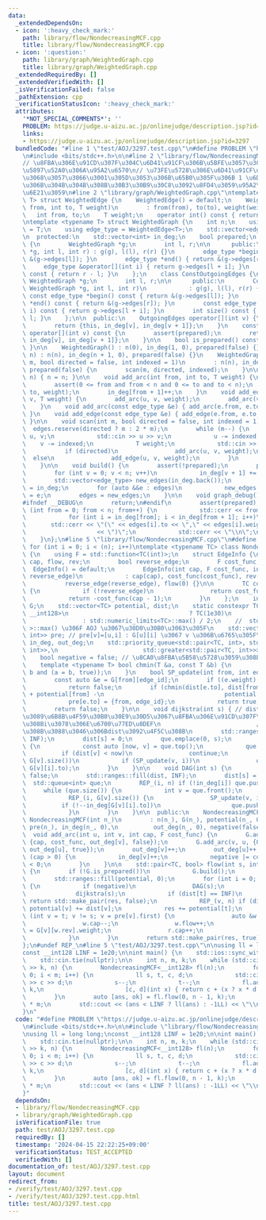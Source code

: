 ```yaml
---
data:
  _extendedDependsOn:
  - icon: ':heavy_check_mark:'
    path: library/flow/NondecreasingMCF.cpp
    title: library/flow/NondecreasingMCF.cpp
  - icon: ':question:'
    path: library/graph/WeightedGraph.cpp
    title: library/graph/WeightedGraph.cpp
  _extendedRequiredBy: []
  _extendedVerifiedWith: []
  _isVerificationFailed: false
  _pathExtension: cpp
  _verificationStatusIcon: ':heavy_check_mark:'
  attributes:
    '*NOT_SPECIAL_COMMENTS*': ''
    PROBLEM: https://judge.u-aizu.ac.jp/onlinejudge/description.jsp?id=3297
    links:
    - https://judge.u-aizu.ac.jp/onlinejudge/description.jsp?id=3297
  bundledCode: "#line 1 \"test/AOJ/3297.test.cpp\"\n#define PROBLEM \"https://judge.u-aizu.ac.jp/onlinejudge/description.jsp?id=3297\"\
    \n#include <bits/stdc++.h>\n\n#line 2 \"library/flow/NondecreasingMCF.cpp\"\n\
    // \u8FBA\u306E\u91CD\u307F\u304C\u6D41\u91CF\u306B\u5BFE\u3057\u3066\u5358\u8ABF\
    \u5897\u52A0\u306A\u95A2\u6570\n// \u73FE\u5728\u306E\u6D41\u91CF\u3092\u5F15\u6570\
    \u3068\u3057\u3066\u3001\u305D\u3053\u306B\u65B0\u305F\u306B 1 \u6D41\u3059\u6642\
    \u306B\u304B\u304B\u308B\u30B3\u30B9\u30C8\u3092\u8FD4\u3059\u95A2\u6570\u3092\
    \u6E21\u3059\n#line 2 \"library/graph/WeightedGraph.cpp\"\ntemplate <typename\
    \ T> struct WeightedEdge {\n    WeightedEdge() = default;\n    WeightedEdge(int\
    \ from, int to, T weight)\n        : from(from), to(to), weight(weight) {}\n \
    \   int from, to;\n    T weight;\n    operator int() const { return to; }\n};\n\
    \ntemplate <typename T> struct WeightedGraph {\n    int n;\n    using weight_type\
    \ = T;\n    using edge_type = WeightedEdge<T>;\n    std::vector<edge_type> edges;\n\
    \n  protected:\n    std::vector<int> in_deg;\n    bool prepared;\n    class OutgoingEdges\
    \ {\n        WeightedGraph *g;\n        int l, r;\n\n      public:\n        OutgoingEdges(WeightedGraph\
    \ *g, int l, int r) : g(g), l(l), r(r) {}\n        edge_type *begin() { return\
    \ &(g->edges[l]); }\n        edge_type *end() { return &(g->edges[r]); }\n   \
    \     edge_type &operator[](int i) { return g->edges[l + i]; }\n        int size()\
    \ const { return r - l; }\n    };\n    class ConstOutgoingEdges {\n        const\
    \ WeightedGraph *g;\n        int l, r;\n\n      public:\n        ConstOutgoingEdges(const\
    \ WeightedGraph *g, int l, int r)\n            : g(g), l(l), r(r) {}\n       \
    \ const edge_type *begin() const { return &(g->edges[l]); }\n        const edge_type\
    \ *end() const { return &(g->edges[r]); }\n        const edge_type &operator[](int\
    \ i) const { return g->edges[l + i]; }\n        int size() const { return r -\
    \ l; }\n    };\n\n  public:\n    OutgoingEdges operator[](int v) {\n        assert(prepared);\n\
    \        return {this, in_deg[v], in_deg[v + 1]};\n    }\n    const ConstOutgoingEdges\
    \ operator[](int v) const {\n        assert(prepared);\n        return {this,\
    \ in_deg[v], in_deg[v + 1]};\n    }\n\n    bool is_prepared() const { return prepared;\
    \ }\n\n    WeightedGraph() : n(0), in_deg(1, 0), prepared(false) {}\n    WeightedGraph(int\
    \ n) : n(n), in_deg(n + 1, 0), prepared(false) {}\n    WeightedGraph(int n, int\
    \ m, bool directed = false, int indexed = 1)\n        : n(n), in_deg(n + 1, 0),\
    \ prepared(false) {\n        scan(m, directed, indexed);\n    }\n\n    void resize(int\
    \ n) { n = n; }\n\n    void add_arc(int from, int to, T weight) {\n        assert(!prepared);\n\
    \        assert(0 <= from and from < n and 0 <= to and to < n);\n        edges.emplace_back(from,\
    \ to, weight);\n        in_deg[from + 1]++;\n    }\n    void add_edge(int u, int\
    \ v, T weight) {\n        add_arc(u, v, weight);\n        add_arc(v, u, weight);\n\
    \    }\n    void add_arc(const edge_type &e) { add_arc(e.from, e.to, e.weight);\
    \ }\n    void add_edge(const edge_type &e) { add_edge(e.from, e.to, e.weight);\
    \ }\n\n    void scan(int m, bool directed = false, int indexed = 1) {\n      \
    \  edges.reserve(directed ? m : 2 * m);\n        while (m--) {\n            int\
    \ u, v;\n            std::cin >> u >> v;\n            u -= indexed;\n        \
    \    v -= indexed;\n            T weight;\n            std::cin >> weight;\n \
    \           if (directed)\n                add_arc(u, v, weight);\n          \
    \  else\n                add_edge(u, v, weight);\n        }\n        build();\n\
    \    }\n\n    void build() {\n        assert(!prepared);\n        prepared = true;\n\
    \        for (int v = 0; v < n; v++)\n            in_deg[v + 1] += in_deg[v];\n\
    \        std::vector<edge_type> new_edges(in_deg.back());\n        auto counter\
    \ = in_deg;\n        for (auto &&e : edges)\n            new_edges[counter[e.from]++]\
    \ = e;\n        edges = new_edges;\n    }\n\n    void graph_debug() const {\n\
    #ifndef __DEBUG\n        return;\n#endif\n        assert(prepared);\n        for\
    \ (int from = 0; from < n; from++) {\n            std::cerr << from << \";\";\n\
    \            for (int i = in_deg[from]; i < in_deg[from + 1]; i++)\n         \
    \       std::cerr << \"(\" << edges[i].to << \",\" << edges[i].weight\n      \
    \                    << \")\";\n            std::cerr << \"\\n\";\n        }\n\
    \    }\n};\n#line 5 \"library/flow/NondecreasingMCF.cpp\"\n#define REP_(i, n)\
    \ for (int i = 0; i < (n); i++)\ntemplate <typename TC> class NondecreasingMCF\
    \ {\n    using F = std::function<TC(int)>;\n    struct EdgeInfo {\n        int\
    \ cap, flow, rev;\n        bool reverse_edge;\n        F cost_func;\n\n      \
    \  EdgeInfo() = default;\n        EdgeInfo(int cap, F cost_func, int rev, bool\
    \ reverse_edge)\n            : cap(cap), cost_func(cost_func), rev(rev),\n   \
    \           reverse_edge(reverse_edge), flow(0) {}\n\n        TC cost() const\
    \ {\n            if (!reverse_edge)\n                return cost_func(flow);\n\
    \            return -cost_func(cap - 1);\n        }\n    };\n    int n;\n    WeightedGraph<EdgeInfo>\
    \ G;\n    std::vector<TC> potential, dist;\n    static constexpr TC INF = std::is_same_v<TC,\
    \ __int128>\n                                  ? TC(1e30)\n                  \
    \                : std::numeric_limits<TC>::max() / 2;\n    //  std::numeric_limits<__int128\
    \ >::max() \u306F AOJ \u3067\u30D0\u30B0\u3063\u305F\n    std::vector<std::pair<int,\
    \ int>> pre; // pre[v]=[u,i] : G[u][i] \u3067 v \u306B\u6765\u305F\n    std::vector<int>\
    \ in_deg, out_deg;\n    std::priority_queue<std::pair<TC, int>, std::vector<std::pair<TC,\
    \ int>>,\n                        std::greater<std::pair<TC, int>>>\n        que;\n\
    \    bool negative = false; // \u8CA0\u8FBA\u5B58\u5728\u3059\u308B\u304B\n\n\
    \    template <typename T> bool chmin(T &a, const T &b) {\n        return (a >\
    \ b and (a = b, true));\n    }\n    bool SP_update(int from, int edge_id) {\n\
    \        const auto &e = G[from][edge_id];\n        if ((e.weight).cap == 0)\n\
    \            return false;\n        if (chmin(dist[e.to], dist[from] + (e.weight).cost()\
    \ + potential[from] -\n                                  potential[e.to])) {\n\
    \            pre[e.to] = {from, edge_id};\n            return true;\n        }\n\
    \        return false;\n    }\n\n    void dijkstra(int s) { // dist[i]:s\u304B\
    \u3089\u6B8B\u4F59\u30B0\u30E9\u30D5\u3067\u8FBA\u306E\u91CD\u307F\u306B\u3088\
    \u308Bi\u3078\u306E\u6700\u77ED\u8DEF\n                           // \u3068\u306A\
    \u308B\u3088\u3046\u306Bdist\u3092\u4F5C\u308B\n        std::ranges::fill(dist,\
    \ INF);\n        dist[s] = 0;\n        que.emplace(0, s);\n        while (que.size())\
    \ {\n            const auto [now, v] = que.top();\n            que.pop();\n  \
    \          if (dist[v] < now)\n                continue;\n            REP_(i,\
    \ G[v].size())\n            if (SP_update(v, i))\n                que.emplace(dist[G[v][i].to],\
    \ G[v][i].to);\n        }\n    }\n\n    void DAG(int s) {\n        negative =\
    \ false;\n        std::ranges::fill(dist, INF);\n        dist[s] = 0;\n      \
    \  std::queue<int> que;\n        REP_(i, n) if (!in_deg[i]) que.push(i);\n   \
    \     while (que.size()) {\n            int v = que.front();\n            que.pop();\n\
    \            REP_(i, G[v].size()) {\n                SP_update(v, i);\n      \
    \          if (!--in_deg[G[v][i].to])\n                    que.push(G[v][i].to);\n\
    \            }\n        }\n    }\n\n  public:\n    NondecreasingMCF() {}\n   \
    \ NondecreasingMCF(int n_)\n        : n(n_), G(n_), potential(n_, 0), dist(n_),\
    \ pre(n_), in_deg(n_, 0),\n          out_deg(n_, 0), negative(false) {}\n\n  \
    \  void add_arc(int u, int v, int cap, F cost_func) {\n        G.add_arc(u, v,\
    \ {cap, cost_func, out_deg[v], false});\n        G.add_arc(v, u, {0, cost_func,\
    \ out_deg[u], true});\n        out_deg[v]++;\n        out_deg[u]++;\n        if\
    \ (cap > 0) {\n            in_deg[v]++;\n            negative |= cost_func(0)\
    \ < 0;\n        }\n    }\n\n    std::pair<TC, bool> flow(int s, int t, int f)\
    \ {\n        if (!G.is_prepared())\n            G.build();\n        TC res = 0;\n\
    \        std::ranges::fill(potential, 0);\n        for (int i = 0; i < f; i++)\
    \ {\n            if (negative)\n                DAG(s);\n            else\n  \
    \              dijkstra(s);\n            if (dist[t] == INF)\n               \
    \ return std::make_pair(res, false);\n            REP_(v, n) if (dist[v] != INF)\
    \ potential[v] += dist[v];\n            res += potential[t];\n            for\
    \ (int v = t; v != s; v = pre[v].first) {\n                auto &w = G[pre[v].first][pre[v].second].weight;\n\
    \                w.cap--;\n                w.flow++;\n                auto &r\
    \ = G[v][w.rev].weight;\n                r.cap++;\n                r.flow--;\n\
    \            }\n        }\n        return std::make_pair(res, true);\n    }\n\
    };\n#undef REP_\n#line 5 \"test/AOJ/3297.test.cpp\"\n\nusing ll = long long;\n\
    const __int128 LINF = 1e20;\n\nint main() {\n    std::ios::sync_with_stdio(false);\n\
    \    std::cin.tie(nullptr);\n\n    int n, m, k;\n    while (std::cin >> n >> m\
    \ >> k, n) {\n        NondecreasingMCF<__int128> fl(n);\n        for (int i =\
    \ 0; i < m; i++) {\n            ll s, t, c, d;\n            std::cin >> s >> t\
    \ >> c >> d;\n            s--;\n            t--;\n            fl.add_arc(s, t,\
    \ k,\n                       [c, d](int x) { return c + (x ? x * d : -LINF); });\n\
    \        }\n        auto [ans, ok] = fl.flow(0, n - 1, k);\n        ans += LINF\
    \ * m;\n        std::cout << (ans < LINF ? ll(ans) : -1LL) << \"\\n\";\n    }\n\
    }\n"
  code: "#define PROBLEM \"https://judge.u-aizu.ac.jp/onlinejudge/description.jsp?id=3297\"\
    \n#include <bits/stdc++.h>\n\n#include \"library/flow/NondecreasingMCF.cpp\"\n\
    \nusing ll = long long;\nconst __int128 LINF = 1e20;\n\nint main() {\n    std::ios::sync_with_stdio(false);\n\
    \    std::cin.tie(nullptr);\n\n    int n, m, k;\n    while (std::cin >> n >> m\
    \ >> k, n) {\n        NondecreasingMCF<__int128> fl(n);\n        for (int i =\
    \ 0; i < m; i++) {\n            ll s, t, c, d;\n            std::cin >> s >> t\
    \ >> c >> d;\n            s--;\n            t--;\n            fl.add_arc(s, t,\
    \ k,\n                       [c, d](int x) { return c + (x ? x * d : -LINF); });\n\
    \        }\n        auto [ans, ok] = fl.flow(0, n - 1, k);\n        ans += LINF\
    \ * m;\n        std::cout << (ans < LINF ? ll(ans) : -1LL) << \"\\n\";\n    }\n\
    }"
  dependsOn:
  - library/flow/NondecreasingMCF.cpp
  - library/graph/WeightedGraph.cpp
  isVerificationFile: true
  path: test/AOJ/3297.test.cpp
  requiredBy: []
  timestamp: '2024-04-15 22:22:25+09:00'
  verificationStatus: TEST_ACCEPTED
  verifiedWith: []
documentation_of: test/AOJ/3297.test.cpp
layout: document
redirect_from:
- /verify/test/AOJ/3297.test.cpp
- /verify/test/AOJ/3297.test.cpp.html
title: test/AOJ/3297.test.cpp
---
```


